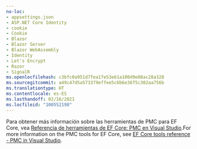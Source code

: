```yaml
---
no-loc:
- appsettings.json
- ASP.NET Core Identity
- cookie
- Cookie
- Blazor
- Blazor Server
- Blazor WebAssembly
- Identity
- Let's Encrypt
- Razor
- SignalR
ms.openlocfilehash: c3bfc0a951d7fea1fe53e61a100d9e08ac28a328
ms.sourcegitcommit: a49c47d5a573379effee5c6b6e36f5c302aa756b
ms.translationtype: HT
ms.contentlocale: es-ES
ms.lasthandoff: 02/16/2021
ms.locfileid: "100552198"
---
```

<span data-ttu-id="3875c-101">Para obtener más información sobre las herramientas de PMC para EF Core, vea [Referencia de herramientas de EF Core: PMC en Visual Studio](/ef/core/miscellaneous/cli/powershell).</span><span class="sxs-lookup"><span data-stu-id="3875c-101">For more information on the PMC tools for EF Core, see [EF Core tools reference - PMC in Visual Studio](/ef/core/miscellaneous/cli/powershell).</span></span>